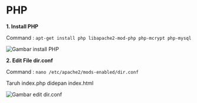 # PHP

**1. Install PHP**

Command : `apt-get install php libapache2-mod-php php-mcrypt php-mysql`

![Gambar install PHP]()

**2. Edit File dir.conf**

Command : `nano /etc/apache2/mods-enabled/dir.conf `

Taruh index.php didepan index.html

![Gambar edit dir.conf]()